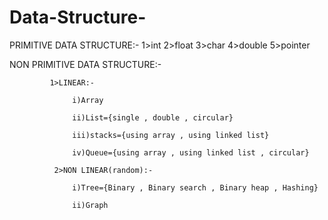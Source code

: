# Data-Structure-





















PRIMITIVE DATA STRUCTURE:-
                1>int
                2>float
                3>char
                4>double
                5>pointer

NON PRIMITIVE DATA STRUCTURE:-
             
             1>LINEAR:-
                 
                  i)Array
                  
                  ii)List={single , double , circular}
                  
                  iii)stacks={using array , using linked list}
                  
                  iv)Queue={using array , using linked list , circular}
              
              2>NON LINEAR(random):-
               
                  i)Tree={Binary , Binary search , Binary heap , Hashing}
                 
                  ii)Graph
                  
